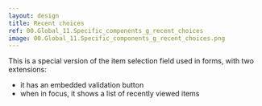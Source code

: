 ```yaml
---
layout: design
title: Recent choices
ref: 00.Global_11.Specific_components_g_recent_choices
image: 00.Global_11.Specific_components_g_recent_choices.png
---
```


This is a special version of the item selection field used in forms, with two extensions:

- it has an embedded validation button
- when in focus, it shows a list of recently viewed items

